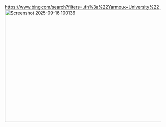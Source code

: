 https://www.bing.com/search?filters=ufn%3a%22Yarmouk+University%22<img width="740" height="363" alt="Screenshot 2025-09-16 100136" src="https://github.com/user-attachments/assets/b150fb0d-c083-407e-9ac6-c86d3275412b" />
